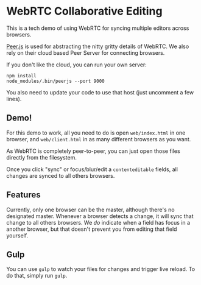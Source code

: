 WebRTC Collaborative Editing
============================

This is a tech demo of using WebRTC for syncing multiple editors across
browsers.

[Peer.js](http://peerjs.com/) is used for abstracting the nitty gritty
details of WebRTC. We also rely on their cloud based Peer Server for
connecting browsers.

If you don't like the cloud, you can run your own server:

    npm install
    node_modules/.bin/peerjs --port 9000

You also need to update your code to use that host (just uncomment a few
lines).

Demo!
-----
For this demo to work, all you need to do is open `web/index.html` in one
browser, and `web/client.html` in as many different browsers as you want.

As WebRTC is completely peer-to-peer, you can just open those files directly
from the filesystem.

Once you click "sync" or focus/blur/edit a `contenteditable` fields, all
changes are synced to all others browsers.

Features
--------
Currently, only one browser can be the master, although there's no
designated master. Whenever a browser detects a change, it will sync
that change to all others browsers. We _do_ indicate when a field has
focus in a another browser, but that doesn't prevent you from editing
that field yourself.

Gulp
----

You can use `gulp` to watch your files for changes and trigger live
reload. To do that, simply run `gulp`.
